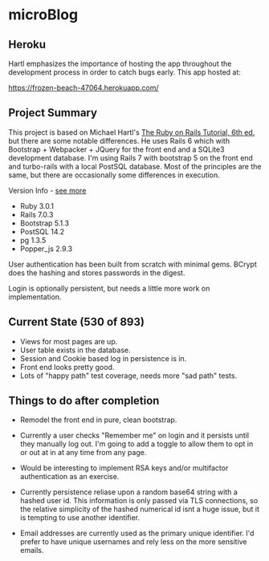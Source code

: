 # microBlog

## Heroku

Hartl emphasizes the importance of hosting the app throughout the development process in order to catch bugs early.  This app hosted at:


https://frozen-beach-47064.herokuapp.com/
## Project Summary

This project is based on Michael Hartl's [The Ruby on Rails Tutorial, 6th ed.](ttps://www.railstutorial.org/) but there are some notable differences.  He uses Rails 6 which with Bootstrap + Webpacker + JQuery for the front end and a SQLite3 development database.  I'm using Rails 7 with bootstrap 5 on the front end and turbo-rails with a local PostSQL database.  Most of the principles are the same, but there are occasionally some differences in execution.

Version Info - [see more](./Gemfiles)
- Ruby 3.0.1
- Rails 7.0.3
- Bootstrap 5.1.3
- PostSQL 14.2
- pg 1.3.5
- Popper_js 2.9.3


User authentication has been built from scratch with minimal gems. BCrypt does the hashing and stores passwords in the digest.

Login is optionally persistent, but needs a little more work on implementation.  

## Current State (530 of 893)

  - Views for most pages are up.
  - User table exists in the database.
  - Session and Cookie based log in persistence is in.
  - Front end looks pretty good.
  - Lots of "happy path" test coverage, needs more "sad path" tests.

## Things to do after completion

- Remodel the front end in pure, clean bootstrap.

- Currently a user checks "Remember me" on login and it persists until they manually log out.  I'm going to add a toggle to allow them to opt in or out at in at any time from any page.

- Would be interesting to implement RSA keys and/or multifactor authentication as an exercise.

- Currently persistence reliase upon a random base64 string with a hashed user id.  This information is only passed via TLS connections, so the relative simplicity of the hashed numerical id isnt a huge issue, but it is tempting to use another identifier.

- Email addresses are currently used as the primary unique identifier.  I'd prefer to have unique usernames and rely less on the more sensitive emails.


